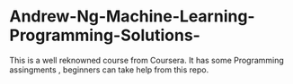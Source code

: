 # Andrew-Ng-Machine-Learning-Programming-Solutions-
This is a well reknowned course from Coursera. It has some Programming assingments , beginners can take help from this repo.
